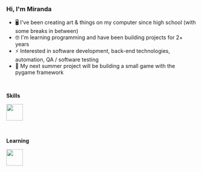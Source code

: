 ### Hi, I'm Miranda

- 🖥️ I've been creating art & things on my computer since high school (with some breaks in between)
- 🤓 I'm learning programming and have been building projects for 2+ years
- ⚡ Interested in software development, back-end technologies, automation, QA / software testing
- 🐍 My next summer project will be building a small game with the pygame framework

<br> 

**Skills**

<a href="#"><img height="44px" src="https://skillicons.dev/icons?i=py,git" /></a>

<br> 

**Learning**

<a href="#"><img height="44px" src="https://skillicons.dev/icons?i=ts,js,java,postgres,docker,githubactions,fastapi,react,nodejs,spring,html,css" /></a>
